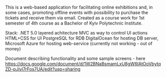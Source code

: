 This is a web-based application for facilitating online exhibitions and, in some cases, promoting offline events with possibility to purchase the tickets and receive them via email. 
Created as a course work for 1st semester of 4th course as a Bachelor of Kyiv Polytechnic Institute. 

Stack:
.NET 5.0
  layered achitecture
  MVC as way to control UI actions
HTML+CSS for UI
PostgreSQL for RDB
DigitalOcean for hosting DB server, Microsoft Azure for hosting web-service (currently not working - out of money)

Document describing functionality and some sample screens - here https://docs.google.com/document/d/1W2BNaBsmamLxU8gW6IAtOoVbytqZD-pJjvl7rFos7UA/edit?usp=sharing 
